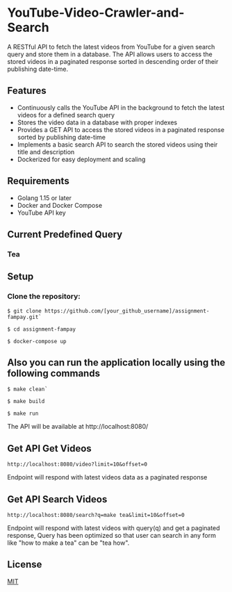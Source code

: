 # YouTube-Video-Crawler-and-Search

A RESTful API to fetch the latest videos from YouTube for a given search query and store them in a database. The API allows users to access the stored videos in a paginated response sorted in descending order of their publishing date-time.

## Features
- Continuously calls the YouTube API in the background to fetch the latest videos for a defined search query
- Stores the video data in a database with proper indexes
- Provides a GET API to access the stored videos in a paginated response sorted by publishing date-time
- Implements a basic search API to search the stored videos using their title and description
- Dockerized for easy deployment and scaling
## Requirements
- Golang 1.15 or later
- Docker and Docker Compose
- YouTube API key
 
## Current Predefined Query
### Tea 
## Setup
### Clone the repository:
```shell
$ git clone https://github.com/[your_github_username]/assignment-fampay.git`

$ cd assignment-fampay

$ docker-compose up
```

## Also you can run the application locally using the following commands
```make 
$ make clean`

$ make build

$ make run
```



The API will be available at http://localhost:8080/

## Get API Get Videos

`http://localhost:8080/video?limit=10&offset=0`

Endpoint will respond with latest videos data as a paginated response

## Get API Search Videos

`http://localhost:8080/search?q=make tea&limit=10&offset=0`

Endpoint will respond with latest videos with query(q) and get a paginated response,
Query has been optimized so that user can search in any form like "how to make a tea" can be "tea how".

## License

[MIT](https://choosealicense.com/licenses/mit/)
